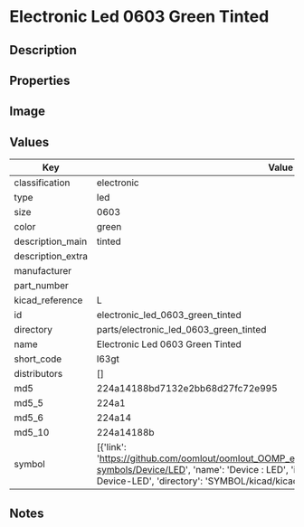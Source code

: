 # Electronic Led 0603 Green Tinted

## Description

## Properties


## Image


## Values

| Key | Value |
| --- | --- |
| classification | electronic |
| type | led |
| size | 0603 |
| color | green |
| description_main | tinted |
| description_extra |  |
| manufacturer |  |
| part_number |  |
| kicad_reference | L |
| id | electronic_led_0603_green_tinted |
| directory | parts/electronic_led_0603_green_tinted |
| name | Electronic Led 0603 Green Tinted |
| short_code | l63gt |
| distributors | [] |
| md5 | 224a14188bd7132e2bb68d27fc72e995 |
| md5_5 | 224a1 |
| md5_6 | 224a14 |
| md5_10 | 224a14188b |
| symbol | [{'link': 'https://github.com/oomlout/oomlout_OOMP_eda_V2/tree/main/SYMBOL/kicad/kicad-symbols/Device/LED', 'name': 'Device : LED', 'id': 'SYMBOL-kicad-kicad-symbols-Device-LED', 'directory': 'SYMBOL/kicad/kicad-symbols/Device/LED/'}] |

## Notes

